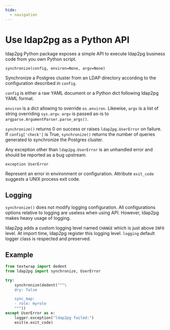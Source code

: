 ```yaml
---
hide:
  - navigation
---
```


<h1>Use ldap2pg as a Python API</h1>

ldap2pg Python package exposes a simple API to execute ldap2pg business code
from you own Python script.

```
synchronize(config, environ=None, argv=None)
```

Synchronize a Postgres cluster from an LDAP directory according to the
configuration described in `config`.

`config` is either a raw YAML document or a Python dict following ldap2pg YAML
format.

`environ` is a dict allowing to override `os.environ`. Likewise, `argv` is a
list of string overriding `sys.argv`. `argv` is passed as-is to
`argparse.ArgumentParser.parse_args()`.

`synchronize()` returns 0 on success or raises `ldap2pg.UserError` on failure.
If `config['check']` is True, `synchronize()` returns the number of queries
generated to synchronize the Postgres cluster.

Any exception other than `ldap2pg.UserError` is an unhandled error and should
be reported as a bug upstream.

```
exception UserError
```

Represent an error in environment or configuration. Attribute `exit_code`
suggests a UNIX process exit code.


## Logging

`synchronize()` does not modify logging configuration. All configurations
options relative to logging are useless when using API. However, ldap2pg makes
heavy usage of logging.

ldap2pg adds a custom logging level named `CHANGE` which is just above `INFO`
level. At import time, ldap2pg register this logging level. `logging` default
logger class is respected and preserved.


## Example

``` python
from textwrap import dedent
from ldap2pg import synchronize, UserError

try:
    synchronize(dedent("""\
    dry: false

    sync_map:
    - role: myrole
    """))
except UserError as e:
    logger.exception("ldap2pg failed:")
    exit(e.exit_code)
```
